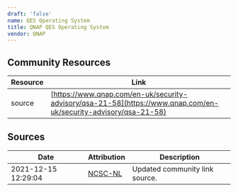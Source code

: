```yaml
---
draft: 'false'
name: QES Operating System
title: QNAP QES Operating System
vendor: QNAP
---
```



## Community Resources
| Resource | Link |
| --- | --- |
| source | [https://www.qnap.com/en-uk/security-advisory/qsa-21-58](https://www.qnap.com/en-uk/security-advisory/qsa-21-58) |


## Sources
| Date | Attribution | Description |
| --- | --- | --- |
| 2021-12-15 12:29:04 | [NCSC-NL](https://github.com/NCSC-NL/log4shell/blob/main/software/README.md) | Updated community link source.  |
